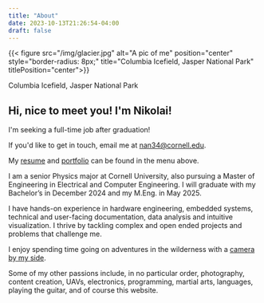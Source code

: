 ```yaml
---
title: "About"
date: 2023-10-13T21:26:54-04:00
draft: false
---
```

{{< figure src="/img/glacier.jpg" alt="A pic of me" position="center" style="border-radius: 8px;" title="Columbia Icefield, Jasper National Park" titlePosition="center">}}

Columbia Icefield, Jasper National Park

## Hi, nice to meet you! I'm Nikolai!

I'm seeking a full-time job after graduation!

If you'd like to get in touch, email me at [nan34@cornell.edu](mailto:nan34@cornell.edu).

My [resume](Resume.pdf) and [portfolio](Portfolio.pdf) can be found in the menu above. 

I am a senior Physics major at Cornell University, also pursuing a Master of Engineering in Electrical and Computer Engineering. I will graduate with my Bachelor’s in December 2024 and my M.Eng. in May 2025.

I have hands-on experience in hardware engineering, embedded systems, technical and user-facing documentation, data analysis and intuitive visualization. I thrive by tackling complex and open ended projects and problems that challenge me.

I enjoy spending time going on adventures in the wilderness with a [camera by my side](/gallery).

Some of my other passions include, in no particular order, photography, content creation, UAVs, electronics, programming, martial arts, languages, playing the guitar, and of course this website.

